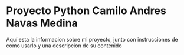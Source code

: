 <h1>Proyecto Python Camilo Andres Navas Medina</h1>
Aquí esta la informacion sobre mi proyecto, junto con instrucciones de como usarlo y una descripcion de su contenido
